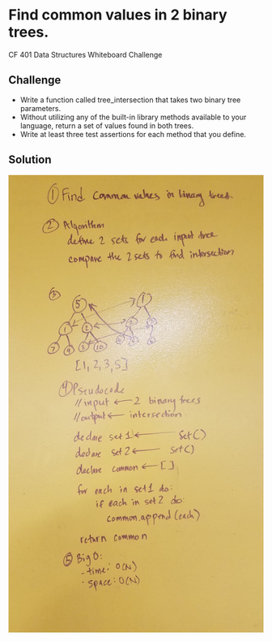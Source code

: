 # Find common values in 2 binary trees.
CF 401 Data Structures Whiteboard Challenge

## Challenge
- Write a function called tree_intersection that takes two binary tree parameters.
- Without utilizing any of the built-in library methods available to your language, return a set of values found in both trees.
- Write at least three test assertions for each method that you define.

## Solution
![whiteboard](../../assets/tree_intersection.jpg)
